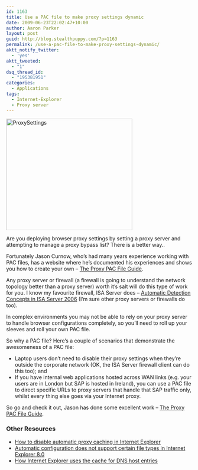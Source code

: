 ```yaml
---
id: 1163
title: Use a PAC file to make proxy settings dynamic
date: 2009-06-23T22:02:47+10:00
author: Aaron Parker
layout: post
guid: http://blog.stealthpuppy.com/?p=1163
permalink: /use-a-pac-file-to-make-proxy-settings-dynamic/
aktt_notify_twitter:
  - 'yes'
aktt_tweeted:
  - "1"
dsq_thread_id:
  - "195381951"
categories:
  - Applications
tags:
  - Internet-Explorer
  - Proxy server
---
```

<img class="alignleft size-full wp-image-1164" style="margin-left: 0px; margin-right: 15px;" title="ProxySettings" src="http://stealthpuppy.com/wp-content/uploads/2009/06/ProxySettings.png" alt="ProxySettings" width="341" height="302" srcset="http://192.168.0.89/wp-content/uploads/2009/06/ProxySettings.png 341w, http://192.168.0.89/wp-content/uploads/2009/06/ProxySettings-150x132.png 150w, http://192.168.0.89/wp-content/uploads/2009/06/ProxySettings-300x265.png 300w" sizes="(max-width: 341px) 100vw, 341px" />

Are you deploying browser proxy settings by setting a proxy server and attempting to manage a proxy bypass list? There is a better way..

Fortunately Jason Curnow, who&#8217;s had many years experience working with PAC files, has a website where he&#8217;s documented his experiences and shows you how to create your own &#8211; [The Proxy PAC File Guide](http://www.returnproxy.com/proxypac/).

Any proxy server or firewall (a firewall is going to understand the network topology better than a proxy server) worth it&#8217;s salt will do this type of work for you. I know my favourite firewall, ISA Server does &#8211; [Automatic Detection Concepts in ISA Server 2006](http://technet.microsoft.com/en-us/library/bb794779.aspx) (I&#8217;m sure other proxy servers or firewalls do too).

In complex environments you may not be able to rely on your proxy server to handle browser configurations completely, so you&#8217;ll need to roll up your sleeves and roll your own PAC file.

So why a PAC file? Here&#8217;s a couple of scenarios that demonstrate the awesomeness of a PAC file:

  * Laptop users don&#8217;t need to disable their proxy settings when they&#8217;re outside the corporate network (OK, the ISA Server firewall client can do this too); and
  * If you have internal web applications hosted across WAN links (e.g. your users are in London but SAP is hosted in Ireland), you can use a PAC file to direct specific URLs to proxy servers that handle that SAP traffic only, whilst every thing else goes via your Internet proxy.

So go and check it out, Jason has done some excellent work &#8211; [The Proxy PAC File Guide](http://www.returnproxy.com/proxypac/).

### Other Resources

  * [How to disable automatic proxy caching in Internet Explorer](http://support.microsoft.com/kb/271361/)
  * [Automatic configuration does not support certain file types in Internet Explorer 8.0](http://support.microsoft.com/kb/971740/)
  * [How Internet Explorer uses the cache for DNS host entries](http://support.microsoft.com/kb/263558/)